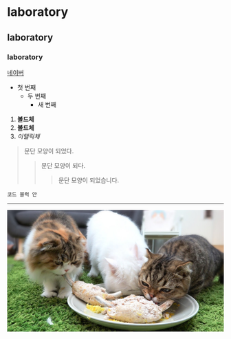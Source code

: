 # laboratory
## laboratory
### laboratory

[네이버](https://naver.com)

- 첫 번째
  - 두 번째
    - 새 번째

1. **볼드체**
2. __볼드체__
3. *이텔릭체*

>문단 모양이 되었다.
> >문단 모양이 되다.
> > >문단 모양이 되었습니다.

```
코드 블럭 안
```

***

<img width="" height="" src="./png/maxresdefault.jpg"></image>
